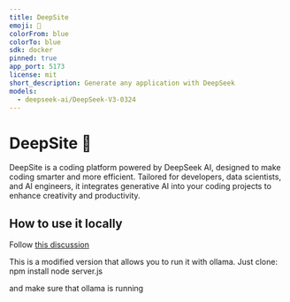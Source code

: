 ```yaml
---
title: DeepSite
emoji: 🐳
colorFrom: blue
colorTo: blue
sdk: docker
pinned: true
app_port: 5173
license: mit
short_description: Generate any application with DeepSeek
models:
  - deepseek-ai/DeepSeek-V3-0324
---
```


# DeepSite 🐳
DeepSite is a coding platform powered by DeepSeek AI, designed to make coding smarter and more efficient. Tailored for developers, data scientists, and AI engineers, it integrates generative AI into your coding projects to enhance creativity and productivity.

## How to use it locally
Follow [this discussion](https://huggingface.co/spaces/enzostvs/deepsite/discussions/74)

This is a modified version that allows you to run it with ollama.
Just clone:
 npm install
 node server.js

 and make sure that ollama is running 